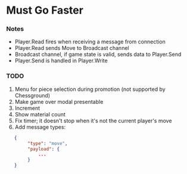 # Must Go Faster

### Notes

-   Player.Read fires when receiving a message from connection
-   Player.Read sends Move to Broadcast channel
-   Broadcast channel, if game state is valid, sends data to Player.Send
-   Player.Send is handled in Player.Write

### TODO

1. Menu for piece selection during promotion (not supported by Chessground)
2. Make game over modal presentable
3. Increment
4. Show material count
5. Fix timer; it doesn't stop when it's not the current player's move
6. Add message types:
```json
   {
        "type": "move",
        "payload": {
            ...
        }
   }

```
